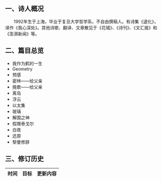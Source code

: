 ## 一、诗人概况

&emsp;&emsp;1992年生于上海，毕业于复旦大学哲学系，不自由撰稿人。有诗集《退化》，译作《我心深处》。其他诗歌、翻译、文章散见于《花城》、《诗刊》、《文汇报》和《澎湃新闻》等。

## 二、篇目总览

+ 我作为鹤的一生
+ Geometry
+ 预感
+ 密林——给父亲
+ 挽歌——给父亲
+ 离岛
+ 浮云
+ 以太集
+ 玻璃
+ 解围之神
+ 假赠泰戈尔
+ 白夜
+ 还原
+ 黎曼修辞

## 三、修订历史


|时间|目标|更新内容
|:-:|:-|:-